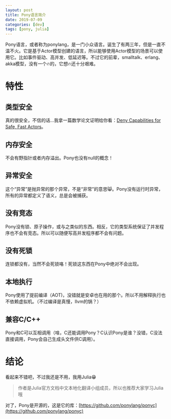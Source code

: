 ```yaml
---
layout: post
title: Pony语言简介
date: 2019-07-09
categories: [dev]
tags: [pony, julia]
---
```

Pony语言，或者称为ponylang，是一门小众语言。诞生了有两三年，但是一直不温不火。它是基于Actor模型创建的语言，所以能够使用Actor模型的场景可以使用它。比如事件驱动、高并发、低延迟等。不过它的前辈，smalltalk、erlang、akka模型，没有一个🔥的，它想🔥还十分艰难。

# 特性

## 类型安全
真的很安全，不信的话...我拿一篇数学论文证明给你看：[Deny Capabilities for Safe, Fast Actors](https://www.ponylang.io/media/papers/fast-cheap-with-proof.pdf)。

## 内存安全
不会有野指针或者内存溢出。Pony也没有null的概念！

## 异常安全
这个“异常”是抛异常的那个异常，不是“非常”的意思😸。Pony没有运行时异常，所有的异常都定义了语义，总是会被捕获。

## 没有竞态
Pony没有锁、原子操作，或与之类似的东西。相反，它的类型系统保证了并发程序也不会有竞态。所以可以随便写高并发程序都不会有问题。

## 没有死锁
连锁都没有，当然不会死锁咯！死锁这东西在Pony中绝对不会出现。

## 本地执行
Pony使用了提前编译（AOT)，没错就是安卓也在用的那个。所以不用解释执行也不依赖虚拟机。（不过编译是真慢，llvm的锅？） 

## 兼容C/C++
Pony和C可以互相调用（啥，C还能调用Pony？C认识Pony是谁？没错，C没法直接调用，Pony会自己生成头文件供C调用）。

# 结论
看起来不错吧，不过我还是不用，我用Julia😁

> 作者是Julia官方文档中文本地化翻译小组成员，所以也推荐大家学习Julia哦

对了，Pony是开源的，这是它的库：[https://github.com/ponylang/ponyc](https://github.com/ponylang/ponyc)
